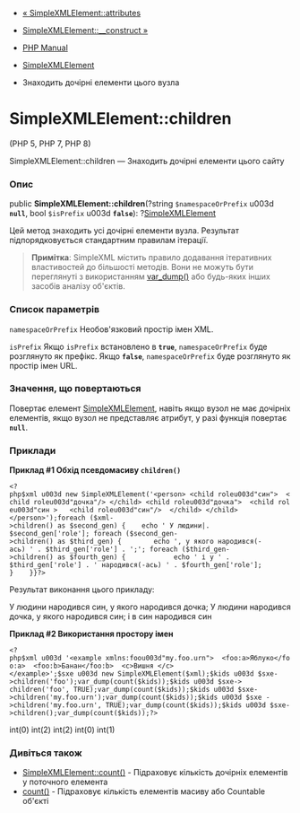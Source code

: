 - [« SimpleXMLElement::attributes](simplexmlelement.attributes.md)
- [SimpleXMLElement::\_\_construct »](simplexmlelement.construct.md)

- [PHP Manual](index.md)
- [SimpleXMLElement](class.simplexmlelement.md)
- Знаходить дочірні елементи цього вузла

# SimpleXMLElement::children

(PHP 5, PHP 7, PHP 8)

SimpleXMLElement::children — Знаходить дочірні елементи цього сайту

### Опис

public **SimpleXMLElement::children**(?string `$namespaceOrPrefix` u003d
**`null`**, bool `$isPrefix` u003d **`false`**):
?[SimpleXMLElement](class.simplexmlelement.md)

Цей метод знаходить усі дочірні елементи вузла. Результат підпорядковується
стандартним правилам ітерації.

> **Примітка**: SimpleXML містить правило додавання ітеративних
> властивостей до більшості методів. Вони не можуть бути переглянуті з
> використанням [var_dump()](function.var-dump.md) або будь-яких
> інших засобів аналізу об'єктів.

### Список параметрів

`namespaceOrPrefix`
Необов'язковий простір імен XML.

`isPrefix`
Якщо `isPrefix` встановлено в **`true`**, `namespaceOrPrefix` буде
розглянуто як префікс. Якщо **`false`**, `namespaceOrPrefix` буде
розглянуто як простір імен URL.

### Значення, що повертаються

Повертає елемент [SimpleXMLElement](class.simplexmlelement.md), навіть
якщо вузол не має дочірніх елементів, якщо вузол не представляє
атрибут, у разі функція повертає **`null`**.

### Приклади

**Приклад #1 Обхід псевдомасиву `children()`**

` <?php$xml u003d new SimpleXMLElement('<person> <child roleu003d"син">  <child roleu003d"дочка"/> </child> <child roleu003d"дочка">  <child roleu003d"син >   <child roleu003d"син"/>  </child> </child></person>');foreach ($xml->children() as $second_gen) {    echo ' У людини|. $second_gen['role']; foreach ($second_gen->children() as $third_gen) {        echo ', у якого народився(-ась) ' . $third_gen['role'] . ';'; foreach ($third_gen->children() as $fourth_gen) {            echo ' і у ' . $third_gen['role'] . ' народився(-ась) ' . $fourth_gen['role']; }    }}?> `

Результат виконання цього прикладу:

У людини народився син, у якого народився дочка; У людини
народився дочка, у якого народився син; і в син народився син

**Приклад #2 Використання простору імен**

` <?php$xml u003d '<example xmlns:foou003d"my.foo.urn">  <foo:a>Яблуко</foo:a>  <foo:b>Банан</foo:b>  <c>Вишня </c></example>';$sxe u003d new SimpleXMLElement($xml);$kids u003d $sxe->children('foo');var_dump(count($kids));$kids u003d $sxe-> children('foo', TRUE);var_dump(count($kids));$kids u003d $sxe->children('my.foo.urn');var_dump(count($kids));$kids u003d $sxe ->children('my.foo.urn', TRUE);var_dump(count($kids));$kids u003d $sxe->children();var_dump(count($kids));?> `

int(0)
int(2)
int(2)
int(0)
int(1)

### Дивіться також

- [SimpleXMLElement::count()](simplexmlelement.count.md) -
Підраховує кількість дочірніх елементів у поточного елемента
- [count()](function.count.md) - Підраховує кількість елементів
масиву або Countable об'єкті
